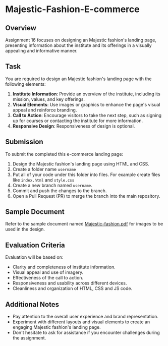 # Majestic-Fashion-E-commerce

## Overview
Assignment 16 focuses on designing an Majestic fashion's landing page, presenting information about the institute and its offerings in a visually appealing and informative manner.

## Task
You are required to design an Majestic fashion's landing page with the following elements:

1. **Institute Information**: Provide an overview of the institute, including its mission, values, and key offerings.
2. **Visual Elements**: Use images or graphics to enhance the page's visual appeal and reinforce branding.
3. **Call to Action**: Encourage visitors to take the next step, such as signing up for courses or contacting the institute for more information.
4. **Responsive Design**: Responsiveness of design is optional.

## Submission
To submit the completed this e-commerce landing page:

1. Design the Majestic fashion's landing page using HTML and CSS.
2. Create a folder name `username`
3. Put all of your code under this folder into files. For example create files like `index.html` and `style.css`
4. Create a new branch named `username`.
5. Commit and push the changes to the branch.
6. Open a Pull Request (PR) to merge the branch into the main repository.

## Sample Document
Refer to the sample document named [Majestic-fashion.pdf](Majestic-fashion.pdf) for images to be used in the design.

## Evaluation Criteria
Evaluation will be based on:
- Clarity and completeness of institute information.
- Visual appeal and use of imagery.
- Effectiveness of the call to action.
- Responsiveness and usability across different devices.
- Cleanliness and organization of HTML, CSS  and JS code.

## Additional Notes
- Pay attention to the overall user experience and brand representation.
- Experiment with different layouts and visual elements to create an engaging Majestic fashion's landing page.
- Don't hesitate to ask for assistance if you encounter challenges during the assignment.
